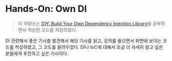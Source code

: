 # Hands-On: Own DI

> 이 저장소는 [DIY: Build Your Own Dependency Injection Library](https://academy.realm.io/posts/android-pierre-yves-ricau-build-own-dependency-injection/)을 공부하면서 작성한 코드를 저장하였다.

DI 관련해서 좋은 기사를 발견해서 해당 기사를 읽고, 강의를 들으면서 화면에 보이는 코드를 작성하였고, 그 코드를 올려두었다. DI나 IoC에 대해서 조금 더 자세히 알고 싶은 분들에게 추천하고 싶은 기사이다.


